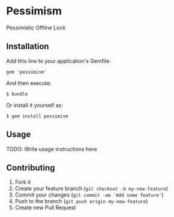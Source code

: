 # Pessimism

Pessimistic Offline Lock

## Installation

Add this line to your application's Gemfile:

    gem 'pessimism'

And then execute:

    $ bundle

Or install it yourself as:

    $ gem install pessimism

## Usage

TODO: Write usage instructions here

## Contributing

1. Fork it
2. Create your feature branch (`git checkout -b my-new-feature`)
3. Commit your changes (`git commit -am 'Add some feature'`)
4. Push to the branch (`git push origin my-new-feature`)
5. Create new Pull Request
